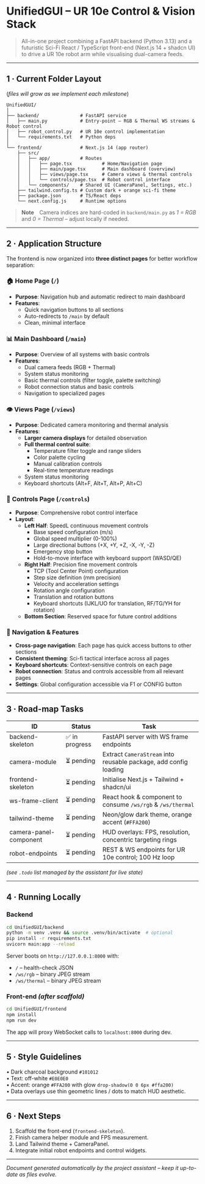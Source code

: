 # UnifiedGUI – UR 10e Control & Vision Stack

> All-in-one project combining a FastAPI backend (Python 3.13) and a futuristic Sci-Fi React / TypeScript front-end (Next.js 14 + shadcn UI) to drive a UR 10e robot arm while visualising dual-camera feeds.

---

## 1 · Current Folder Layout  
(*files will grow as we implement each milestone*)

```
UnifiedGUI/
│
├── backend/               # FastAPI service
│   ├── main.py            # Entry-point – RGB & Thermal WS streams & Robot control
│   ├── robot_control.py   # UR 10e control implementation
│   └── requirements.txt   # Python deps
│
└── frontend/              # Next.js 14 (app router)
    ├── src/
    │   ├── app/           # Routes
    │   │   ├── page.tsx           # Home/Navigation page
    │   │   ├── main/page.tsx      # Main dashboard (overview)
    │   │   ├── views/page.tsx     # Camera views & thermal controls
    │   │   └── controls/page.tsx  # Robot control interface
    │   └── components/    # Shared UI (CameraPanel, Settings, etc.)
    ├── tailwind.config.ts # Custom dark + orange sci-fi theme
    ├── package.json       # TS/React deps
    └── next.config.js     # Runtime options
```

> **Note** Camera indices are hard-coded in `backend/main.py` as *1 = RGB* and *0 = Thermal* – adjust locally if needed.

---

## 2 · Application Structure

The frontend is now organized into **three distinct pages** for better workflow separation:

### 🏠 **Home Page** (`/`)
- **Purpose**: Navigation hub and automatic redirect to main dashboard
- **Features**: 
  - Quick navigation buttons to all sections
  - Auto-redirects to `/main` by default
  - Clean, minimal interface

### 📊 **Main Dashboard** (`/main`)
- **Purpose**: Overview of all systems with basic controls
- **Features**:
  - Dual camera feeds (RGB + Thermal)
  - System status monitoring
  - Basic thermal controls (filter toggle, palette switching)
  - Robot connection status and basic controls
  - Navigation to specialized pages

### 👁️ **Views Page** (`/views`)
- **Purpose**: Dedicated camera monitoring and thermal analysis
- **Features**:
  - **Larger camera displays** for detailed observation
  - **Full thermal control suite**:
    - Temperature filter toggle and range sliders
    - Color palette cycling
    - Manual calibration controls
    - Real-time temperature readings
  - System status monitoring
  - Keyboard shortcuts (Alt+F, Alt+T, Alt+P, Alt+C)

### 🤖 **Controls Page** (`/controls`)
- **Purpose**: Comprehensive robot control interface
- **Layout**:
  - **Left Half**: SpeedL continuous movement controls
    - Base speed configuration (m/s)
    - Global speed multiplier (0-100%)
    - Large directional buttons (+X, +Y, +Z, -X, -Y, -Z)
    - Emergency stop button
    - Hold-to-move interface with keyboard support (WASD/QE)
  - **Right Half**: Precision fine movement controls
    - TCP (Tool Center Point) configuration
    - Step size definition (mm precision)
    - Velocity and acceleration settings
    - Rotation angle configuration
    - Translation and rotation buttons
    - Keyboard shortcuts (IJKL/UO for translation, RF/TG/YH for rotation)
  - **Bottom Section**: Reserved space for future control additions

### 🔧 **Navigation & Features**
- **Cross-page navigation**: Each page has quick access buttons to other sections
- **Consistent theming**: Sci-fi tactical interface across all pages
- **Keyboard shortcuts**: Context-sensitive controls on each page
- **Robot connection**: Status and controls accessible from all relevant pages
- **Settings**: Global configuration accessible via F1 or CONFIG button

---

## 3 · Road-map Tasks

| ID | Status | Task |
|----|--------|------|
| backend-skeleton | ✅ in progress | FastAPI server with WS frame endpoints |
| camera-module | ⏳ pending | Extract `CameraStream` into reusable package, add config loading |
| frontend-skeleton | ⏳ pending | Initialise Next.js + Tailwind + shadcn/ui |
| ws-frame-client | ⏳ pending | React hook & component to consume `/ws/rgb` & `/ws/thermal` |
| tailwind-theme | ⏳ pending | Neon/glow dark theme, orange accent (`#FFA200`) |
| camera-panel-component | ⏳ pending | HUD overlays: FPS, resolution, concentric targeting rings |
| robot-endpoints | ⏳ pending | REST & WS endpoints for UR 10e control; 100 Hz loop |

*(see `.todo` list managed by the assistant for live state)*

---

## 4 · Running Locally

### Backend
```bash
cd UnifiedGUI/backend
python -m venv .venv && source .venv/bin/activate  # optional
pip install -r requirements.txt
uvicorn main:app --reload
```
Server boots on `http://127.0.0.1:8000` with:
* `/` – health-check JSON
* `/ws/rgb` – binary JPEG stream
* `/ws/thermal` – binary JPEG stream

### Front-end *(after scaffold)*
```bash
cd UnifiedGUI/frontend
npm install
npm run dev
```
The app will proxy WebSocket calls to `localhost:8000` during dev.

---

## 5 · Style Guidelines
• Dark charcoal background `#101012`  
• Text: off-white `#E0E0E0`  
• Accent: orange `#FFA200` with glow `drop-shadow(0 0 6px #ffa200)`  
• Data overlays use thin geometric lines / dots to match HUD aesthetic.

---

## 6 · Next Steps
1. Scaffold the front-end (`frontend-skeleton`).  
2. Finish camera helper module and FPS measurement.  
3. Land Tailwind theme + CameraPanel.  
4. Integrate initial robot endpoints and control widgets.

---

*Document generated automatically by the project assistant – keep it up-to-date as files evolve.* 